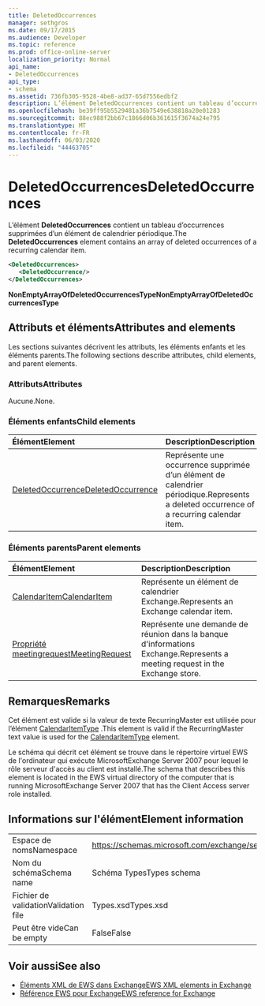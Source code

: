 ```yaml
---
title: DeletedOccurrences
manager: sethgros
ms.date: 09/17/2015
ms.audience: Developer
ms.topic: reference
ms.prod: office-online-server
localization_priority: Normal
api_name:
- DeletedOccurrences
api_type:
- schema
ms.assetid: 736fb305-9528-4be8-ad37-65d7556edbf2
description: L’élément DeletedOccurrences contient un tableau d’occurrences supprimées d’un élément de calendrier périodique.
ms.openlocfilehash: be39ff95b5529481a36b7549e638818a20e01283
ms.sourcegitcommit: 88ec988f2bb67c1866d06b361615f3674a24e795
ms.translationtype: MT
ms.contentlocale: fr-FR
ms.lasthandoff: 06/03/2020
ms.locfileid: "44463705"
---
```

# <a name="deletedoccurrences"></a><span data-ttu-id="37fff-103">DeletedOccurrences</span><span class="sxs-lookup"><span data-stu-id="37fff-103">DeletedOccurrences</span></span>

<span data-ttu-id="37fff-104">L’élément **DeletedOccurrences** contient un tableau d’occurrences supprimées d’un élément de calendrier périodique.</span><span class="sxs-lookup"><span data-stu-id="37fff-104">The **DeletedOccurrences** element contains an array of deleted occurrences of a recurring calendar item.</span></span> 
  
```xml
<DeletedOccurrences>
   <DeletedOccurrence/>
</DeletedOccurrences>
```

 <span data-ttu-id="37fff-105">**NonEmptyArrayOfDeletedOccurrencesType**</span><span class="sxs-lookup"><span data-stu-id="37fff-105">**NonEmptyArrayOfDeletedOccurrencesType**</span></span>
## <a name="attributes-and-elements"></a><span data-ttu-id="37fff-106">Attributs et éléments</span><span class="sxs-lookup"><span data-stu-id="37fff-106">Attributes and elements</span></span>

<span data-ttu-id="37fff-107">Les sections suivantes décrivent les attributs, les éléments enfants et les éléments parents.</span><span class="sxs-lookup"><span data-stu-id="37fff-107">The following sections describe attributes, child elements, and parent elements.</span></span>
  
### <a name="attributes"></a><span data-ttu-id="37fff-108">Attributs</span><span class="sxs-lookup"><span data-stu-id="37fff-108">Attributes</span></span>

<span data-ttu-id="37fff-109">Aucune.</span><span class="sxs-lookup"><span data-stu-id="37fff-109">None.</span></span>
  
### <a name="child-elements"></a><span data-ttu-id="37fff-110">Éléments enfants</span><span class="sxs-lookup"><span data-stu-id="37fff-110">Child elements</span></span>

|<span data-ttu-id="37fff-111">**Élément**</span><span class="sxs-lookup"><span data-stu-id="37fff-111">**Element**</span></span>|<span data-ttu-id="37fff-112">**Description**</span><span class="sxs-lookup"><span data-stu-id="37fff-112">**Description**</span></span>|
|:-----|:-----|
|[<span data-ttu-id="37fff-113">DeletedOccurrence</span><span class="sxs-lookup"><span data-stu-id="37fff-113">DeletedOccurrence</span></span>](deletedoccurrence.md) <br/> |<span data-ttu-id="37fff-114">Représente une occurrence supprimée d’un élément de calendrier périodique.</span><span class="sxs-lookup"><span data-stu-id="37fff-114">Represents a deleted occurrence of a recurring calendar item.</span></span>  <br/> |
   
### <a name="parent-elements"></a><span data-ttu-id="37fff-115">Éléments parents</span><span class="sxs-lookup"><span data-stu-id="37fff-115">Parent elements</span></span>

|<span data-ttu-id="37fff-116">**Élément**</span><span class="sxs-lookup"><span data-stu-id="37fff-116">**Element**</span></span>|<span data-ttu-id="37fff-117">**Description**</span><span class="sxs-lookup"><span data-stu-id="37fff-117">**Description**</span></span>|
|:-----|:-----|
|[<span data-ttu-id="37fff-118">CalendarItem</span><span class="sxs-lookup"><span data-stu-id="37fff-118">CalendarItem</span></span>](calendaritem.md) <br/> |<span data-ttu-id="37fff-119">Représente un élément de calendrier Exchange.</span><span class="sxs-lookup"><span data-stu-id="37fff-119">Represents an Exchange calendar item.</span></span>  <br/> |
|[<span data-ttu-id="37fff-120">Propriété meetingrequest</span><span class="sxs-lookup"><span data-stu-id="37fff-120">MeetingRequest</span></span>](meetingrequest.md) <br/> |<span data-ttu-id="37fff-121">Représente une demande de réunion dans la banque d'informations Exchange.</span><span class="sxs-lookup"><span data-stu-id="37fff-121">Represents a meeting request in the Exchange store.</span></span>  <br/> |
   
## <a name="remarks"></a><span data-ttu-id="37fff-122">Remarques</span><span class="sxs-lookup"><span data-stu-id="37fff-122">Remarks</span></span>

<span data-ttu-id="37fff-123">Cet élément est valide si la valeur de texte RecurringMaster est utilisée pour l’élément [CalendarItemType](calendaritemtype.md) .</span><span class="sxs-lookup"><span data-stu-id="37fff-123">This element is valid if the RecurringMaster text value is used for the [CalendarItemType](calendaritemtype.md) element.</span></span> 
  
<span data-ttu-id="37fff-124">Le schéma qui décrit cet élément se trouve dans le répertoire virtuel EWS de l'ordinateur qui exécute MicrosoftExchange Server 2007 pour lequel le rôle serveur d'accès au client est installé.</span><span class="sxs-lookup"><span data-stu-id="37fff-124">The schema that describes this element is located in the EWS virtual directory of the computer that is running MicrosoftExchange Server 2007 that has the Client Access server role installed.</span></span>
  
## <a name="element-information"></a><span data-ttu-id="37fff-125">Informations sur l'élément</span><span class="sxs-lookup"><span data-stu-id="37fff-125">Element information</span></span>

|||
|:-----|:-----|
|<span data-ttu-id="37fff-126">Espace de noms</span><span class="sxs-lookup"><span data-stu-id="37fff-126">Namespace</span></span>  <br/> |https://schemas.microsoft.com/exchange/services/2006/types  <br/> |
|<span data-ttu-id="37fff-127">Nom du schéma</span><span class="sxs-lookup"><span data-stu-id="37fff-127">Schema name</span></span>  <br/> |<span data-ttu-id="37fff-128">Schéma Types</span><span class="sxs-lookup"><span data-stu-id="37fff-128">Types schema</span></span>  <br/> |
|<span data-ttu-id="37fff-129">Fichier de validation</span><span class="sxs-lookup"><span data-stu-id="37fff-129">Validation file</span></span>  <br/> |<span data-ttu-id="37fff-130">Types.xsd</span><span class="sxs-lookup"><span data-stu-id="37fff-130">Types.xsd</span></span>  <br/> |
|<span data-ttu-id="37fff-131">Peut être vide</span><span class="sxs-lookup"><span data-stu-id="37fff-131">Can be empty</span></span>  <br/> |<span data-ttu-id="37fff-132">False</span><span class="sxs-lookup"><span data-stu-id="37fff-132">False</span></span>  <br/> |
   
## <a name="see-also"></a><span data-ttu-id="37fff-133">Voir aussi</span><span class="sxs-lookup"><span data-stu-id="37fff-133">See also</span></span>

- [<span data-ttu-id="37fff-134">Éléments XML de EWS dans Exchange</span><span class="sxs-lookup"><span data-stu-id="37fff-134">EWS XML elements in Exchange</span></span>](ews-xml-elements-in-exchange.md)  
- [<span data-ttu-id="37fff-135">Référence EWS pour Exchange</span><span class="sxs-lookup"><span data-stu-id="37fff-135">EWS reference for Exchange</span></span>](ews-reference-for-exchange.md)

